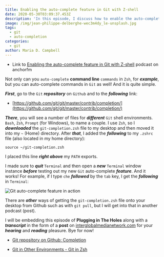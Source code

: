 ```yaml
---
title: Enabling the auto-complete feature in Git with Z-shell
date: 2020-05-30T03:09:37.453Z
description: 'In this episode, I discuss how to enable the auto-complete feature in Git.'
image: /img/jean-philippe-delberghe-wec3m4dy_le-unsplash.jpg
tags:
  - git
  - auto-completion
categories:
  - git
author: Maria D. Campbell
---
```

- Link to [Enabling the auto-complete feature in Git with Z-shell](https://anchor.fm/maria-campbell/episodes/Enabling-the-auto-complete-feature-in-Git-with-Z-shell-eeoq39) podcast on anchorfm

Not only can you `auto-complete` **command line** `commands` in `Zsh`, for ***example***, but you can auto-complete commands in `Git` as well! And it is quite simple.

***First***, go to the `Git` ***repository*** on `Github` and to the ***following*** link:

- [https://github.com/git/git/master/contrib/completion/](https://github.com/git/git/master/contrib/completion/)

***There***, you will see a number of files for ***different*** `Git` shell environments. `Bash`, `Zsh`, `Prompt` (for Windows), to name a couple. I use `Zsh`, so I ***downloaded*** the `git-completion.zsh` file to my desktop and then moved it into my `~` (Home) directory. After ***that***, I added the ***following*** to my `.zshrc` file (also located in my home directory):

```shell
source ~/git-completion.zsh
```
I placed this line ***right above*** my `PATH` exports.

I made sure to ***quit*** `Terminal` and then open a ***new*** `Terminal` window instance ***before*** testing out my new `Git` auto-complete ***feature***. And it works! For example, if I type `che` ***followed*** by the `tab` key, I get the ***following*** in `Terminal`:

![Git auto-complete feature in action](/img/screenshot-2020-05-29-22.26.43.png)

There are ***other*** ways of getting the `git-completion.zsh` file onto your desktop from Github such as with `git pull`, but I will get into that in another podcast (post).

I will be embedding this episode of **Plugging in The Holes** along with a ***transcript*** in the form of a **post** on [interglobalmedianetwork.com](https://www.interglobalmedianetwork.com/) for your ***hearing*** and ***reading*** pleasure. Bye for now!

- [Git repository on Github: Completion](https://github.com/git/git/tree/master/contrib/completion)

- [Git in Other Environments - Git in Zsh](https://git-scm.com/book/id/v2/Appendix-A%3A-Git-in-Other-Environments-Git-in-Zsh)
